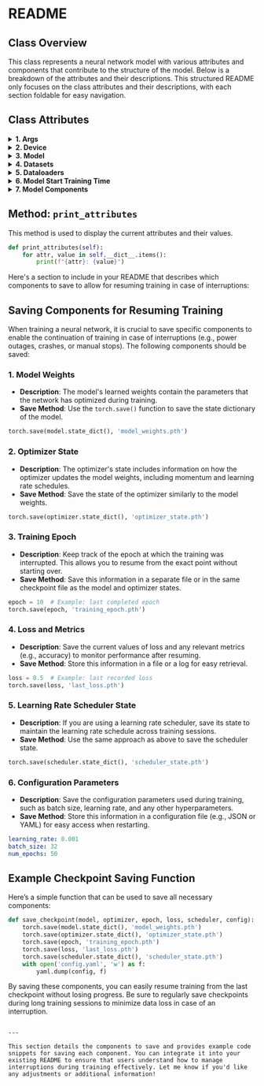 # README

## Class Overview

This class represents a neural network model with various attributes and components that contribute to the structure of the model. Below is a breakdown of the attributes and their descriptions.
This structured README only focuses on the class attributes and their descriptions, with each section foldable for easy navigation.

## Class Attributes

<details>
<summary><strong>1. Args</strong></summary>

The `args` object holds the configuration parameters for the model, including device information and other settings.

```python
args: <liran_project.mrdiff.src.parser.Args object at 0x7ff67c48bee0>
```

</details>

<details>
<summary><strong>2. Device</strong></summary>

Indicates the device where the model is deployed (e.g., CPU or GPU).

```python
device: 'cuda:0'
```

</details>

<details>
<summary><strong>3. Model</strong></summary>

Defines the overall structure of the model, including its components like base models, decomposition layers, and U-Nets.

```python
model: Model(
  (base_models): ModuleList(
    (0-3): 4 x BaseMapping(
      (Linear_Trend): ModuleList(
        (0): Linear(in_features=10, out_features=30, bias=True)
      )
      (rev): RevIN()
    )
  )
  (decompositions): ModuleList(
    (0): series_decomp(
      (moving_avg): moving_avg(
        (avg): AvgPool1d(kernel_size=(5,), stride=(1,), padding=(0,))
      )
    )
  )
  (u_nets): ModuleList(
    (0-2): 3 x My_DiffusionUnet_v0(
      (diffusion_embedding): DiffusionEmbedding(
        (projection1): Linear(in_features=256, out_features=256, bias=True)
      )
    )
  )
)
```

</details>

<details>
<summary><strong>4. Datasets</strong></summary>

Contains the datasets for training and validation.

```python
datasets: {
  'train': <SingleLeadECGDatasetCrops_mrDiff object>,
  'val': <SingleLeadECGDatasetCrops_mrDiff object>
}
```

</details>

<details>
<summary><strong>5. Dataloaders</strong></summary>

Provides the dataloaders for iterating through the datasets.

```python
dataloaders: {
  'train': <torch.utils.data.dataloader.DataLoader object>,
  'val': <torch.utils.data.dataloader.DataLoader object>
}
```

</details>

<details>
<summary><strong>6. Model Start Training Time</strong></summary>

Tracks when the model begins training.

```python
model_start_training_time: None
```

</details>

<details>
<summary><strong>7. Model Components</strong></summary>

Details about the components used in the model, such as `PDSB`, `DDPM`, etc.

```python
set_models_using_meta: ['PDSB', 'DDPM']
```

</details>

## Method: `print_attributes`

This method is used to display the current attributes and their values.

```python
def print_attributes(self):
    for attr, value in self.__dict__.items():
        print(f"{attr}: {value}")
```

Here's a section to include in your README that describes which components to save to allow for resuming training in case of interruptions:


## Saving Components for Resuming Training

When training a neural network, it is crucial to save specific components to enable the continuation of training in case of interruptions (e.g., power outages, crashes, or manual stops). The following components should be saved:

### 1. Model Weights
- **Description**: The model's learned weights contain the parameters that the network has optimized during training.
- **Save Method**: Use the `torch.save()` function to save the state dictionary of the model.
  
```python
torch.save(model.state_dict(), 'model_weights.pth')
```

### 2. Optimizer State
- **Description**: The optimizer's state includes information on how the optimizer updates the model weights, including momentum and learning rate schedules.
- **Save Method**: Save the state of the optimizer similarly to the model weights.
  
```python
torch.save(optimizer.state_dict(), 'optimizer_state.pth')
```

### 3. Training Epoch
- **Description**: Keep track of the epoch at which the training was interrupted. This allows you to resume from the exact point without starting over.
- **Save Method**: Save this information in a separate file or in the same checkpoint file as the model and optimizer states.
  
```python
epoch = 10  # Example: last completed epoch
torch.save(epoch, 'training_epoch.pth')
```

### 4. Loss and Metrics
- **Description**: Save the current values of loss and any relevant metrics (e.g., accuracy) to monitor performance after resuming.
- **Save Method**: Store this information in a file or a log for easy retrieval.
  
```python
loss = 0.5  # Example: last recorded loss
torch.save(loss, 'last_loss.pth')
```

### 5. Learning Rate Scheduler State
- **Description**: If you are using a learning rate scheduler, save its state to maintain the learning rate schedule across training sessions.
- **Save Method**: Use the same approach as above to save the scheduler state.
  
```python
torch.save(scheduler.state_dict(), 'scheduler_state.pth')
```

### 6. Configuration Parameters
- **Description**: Save the configuration parameters used during training, such as batch size, learning rate, and any other hyperparameters.
- **Save Method**: Store this information in a configuration file (e.g., JSON or YAML) for easy access when restarting.
  
```yaml
learning_rate: 0.001
batch_size: 32
num_epochs: 50
```

## Example Checkpoint Saving Function

Here’s a simple function that can be used to save all necessary components:

```python
def save_checkpoint(model, optimizer, epoch, loss, scheduler, config):
    torch.save(model.state_dict(), 'model_weights.pth')
    torch.save(optimizer.state_dict(), 'optimizer_state.pth')
    torch.save(epoch, 'training_epoch.pth')
    torch.save(loss, 'last_loss.pth')
    torch.save(scheduler.state_dict(), 'scheduler_state.pth')
    with open('config.yaml', 'w') as f:
        yaml.dump(config, f)
```

By saving these components, you can easily resume training from the last checkpoint without losing progress. Be sure to regularly save checkpoints during long training sessions to minimize data loss in case of an interruption.
```

---

This section details the components to save and provides example code snippets for saving each component. You can integrate it into your existing README to ensure that users understand how to manage interruptions during training effectively. Let me know if you'd like any adjustments or additional information!
